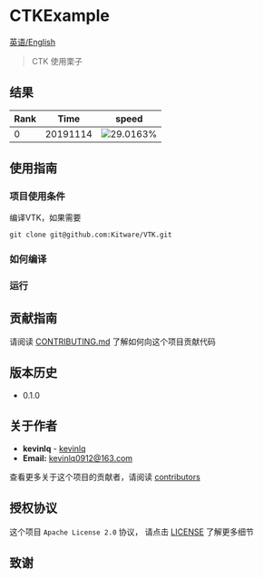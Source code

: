 # CTKExample

[英语/English](README.md)

>  CTK 使用栗子

## 结果
|Rank| Time|speed |
|--|--|--|
|0 | 20191114|![29.0163%](http://progressed.io/bar/29)|


## 使用指南

### 项目使用条件

编译VTK，如果需要
```
git clone git@github.com:Kitware/VTK.git
```

### 如何编译

### 运行

## 贡献指南

请阅读 [CONTRIBUTING.md](#) 了解如何向这个项目贡献代码

## 版本历史

- 0.1.0

## 关于作者

- **kevinlq**  - [kevinlq](http://kevinlq.com/)
- **Email:** kevinlq0912@163.com

查看更多关于这个项目的贡献者，请阅读 [contributors](#)

## 授权协议


这个项目 `Apache License 2.0` 协议， 请点击 [LICENSE](LICENSE) 了解更多细节

## 致谢
